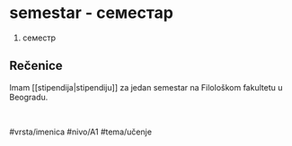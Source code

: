 # semestar - семестар

1. семестр

## Rečenice

Imam [[stipendija|stipendiju]] za jedan semestar na Filološkom fakultetu u Beogradu.

<br>

#vrsta/imenica
#nivo/A1
#tema/učenje